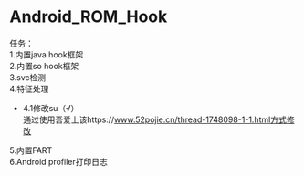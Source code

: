 # Android_ROM_Hook
任务：<br>
1.内置java hook框架<br>
2.内置so hook框架<br>
3.svc检测<br>
4.特征处理<br>
- 4.1修改su（√）<br>
通过使用吾爱上该https://www.52pojie.cn/thread-1748098-1-1.html方式修改


5.内置FART<br>
6.Android profiler打印日志<br>
